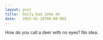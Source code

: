 ```yaml
---
layout: post
title:  Daily Dad Joke 4U
date:   2025-02-20T00:00:00Z
---
```

How do you call a deer with no eyes? No idea.
